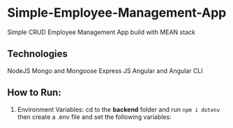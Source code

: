 # Simple-Employee-Management-App

Simple CRUD Employee Management App build with MEAN stack

## Technologies

NodeJS
Mongo and Mongoose
Express JS
Angular and Angular CLI

## How to Run:

1. Environment Variables:
   cd to the **backend** folder and run `npm i dotenv` then create a .env file and set the following variables:
